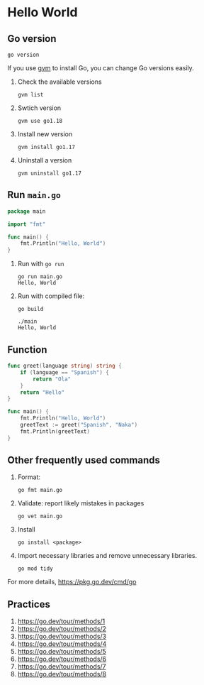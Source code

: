 # Hello World

## Go version

```
go version
```

If you use [gvm](https://github.com/moovweb/gvm) to install Go, you can change Go versions easily.

1. Check the available versions

    ```
    gvm list
    ```
1. Swtich version
    ```
    gvm use go1.18
    ```
1. Install new version
    ```
    gvm install go1.17
    ```
1. Uninstall a version
    ```
    gvm uninstall go1.17
    ```

## Run `main.go`

```go
package main

import "fmt"

func main() {
    fmt.Println("Hello, World")
}
```

1. Run with `go run`

    ```
    go run main.go
    Hello, World
    ```

1. Run with compiled file:

    ```
    go build
    ```
    ```
    ./main
    Hello, World
    ```

## Function

```go
func greet(language string) string {
    if (language == "Spanish") {
        return "Ola"
    }
    return "Hello"
}
```

```go
func main() {
	fmt.Println("Hello, World")
	greetText := greet("Spanish", "Naka")
	fmt.Println(greetText)
}
```

## Other frequently used commands

1. Format:
    ```
    go fmt main.go
    ```
1. Validate: report likely mistakes in packages
    ```
    go vet main.go
    ```
1. Install
    ```
    go install <package>
    ```
1. Import necessary libraries and remove unnecessary libraries.
    ```
    go mod tidy
    ```
For more details, https://pkg.go.dev/cmd/go

## Practices
1. https://go.dev/tour/methods/1
1. https://go.dev/tour/methods/2
1. https://go.dev/tour/methods/3
1. https://go.dev/tour/methods/4
1. https://go.dev/tour/methods/5
1. https://go.dev/tour/methods/6
1. https://go.dev/tour/methods/7
1. https://go.dev/tour/methods/8
